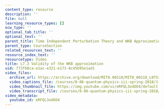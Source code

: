 ```yaml
---
content_type: resource
description: ''
file: null
learning_resource_types: []
ocw_type: ''
optional_tab_title: ''
optional_text: ''
parent_title: Time Independent Perturbation Theory and WKB Approximation
parent_type: CourseSection
related_resources_text: ''
resource_index_text: ''
resourcetype: Video
title: L7.3 Validity of the WKB approximation
uid: 773f68ca-e1ac-e321-e173-8c45b95e1ad1
video_files:
  archive_url: https://archive.org/download/MIT8.06S18/MIT8_06S18_L07S3_300k.mp4
  video_captions_file: /courses/8-06-quantum-physics-iii-spring-2018/1fb7b78c792d5a288d55544cab13cf8b_eRFQL3o4DO4.vtt
  video_thumbnail_file: https://img.youtube.com/vi/eRFQL3o4DO4/default.jpg
  video_transcript_file: /courses/8-06-quantum-physics-iii-spring-2018/d21b8fda9d9a7af47c99b51344db64bc_eRFQL3o4DO4.pdf
video_metadata:
  youtube_id: eRFQL3o4DO4
---
```

